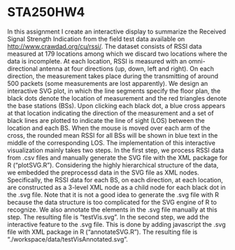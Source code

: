 STA250HW4
=========

In this assignment I create an interactive display to summarize the Received Signal Strength Indication from the field test data available on http://www.crawdad.org/cu/rssi/. The dataset consists of  RSSI data measured at 179 locations among which we discard two locations where the data is incomplete. At each location, RSSI is measured with an omni-directional antenna at four directions (up, down, left and right). On each direction, the measurement takes place during the transmitting of around 500 packets (some measurements are lost apparently). We design an interactive SVG plot, in which the line segments specify the floor plan, the black dots denote the location of measurement and the red triangles denote the base stations (BSs). Upon clicking each black dot, a blue cross appears at that location indicating the direction of the measurement and a set of black lines are plotted to indicate the line of sight (LOS) between the location and each BS. When the mouse is moved over each arm of the cross, the rounded mean RSSI for all BSs will be shown in blue text in the middle of the corresponding LOS. The implementation of this interactive visualization mainly takes two steps. In the first step, we process  RSSI data from .csv files and manually generate the SVG file with the XML package for R (“plotSVG.R”). Considering the highly hierarchical structure of the data, we embedded the preprocessd data in the SVG file as XML nodes. Specifically, the RSSI data for each BS, on each direction, at each location, are constructed as a 3-level XML node as a child node for each black dot in the .svg file. Note that it is not a good idea to generate the .svg file with R because the data structure is too complicated for the SVG engine of R to recognize. We also annotate the elements in the .svg file manually at this step. The resulting file is “testVis.svg”. In the second step, we add the interactive feature to the .svg file. This is done by adding javascript the .svg file with XML package in R (“annotateSVG.R”).  The resulting file is “./workspace/data/testVisAnnotated.svg”.
